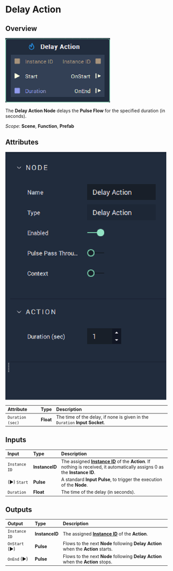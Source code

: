 # Delay Action

## Overview

![The Delay Action Node.](../../.gitbook/assets/node-delay-action-node.png)

The **Delay Action Node** delays the **Pulse Flow** for the specified duration \(in seconds\). 

*Scope*: **Scene**, **Function**, **Prefab**

## Attributes

![The Delay Action Node Attributes.](../../.gitbook/assets/node-delay-action-attr.png)

| Attribute | Type | Description |
| :--- | :--- | :--- |
| `Duration (sec)` | **Float** | The time of the delay, if none is given in the `Duration` **Input Socket**. |


## Inputs

| Input | Type | Description |
| :--- | :--- | :--- |
| `Instance ID` | **InstanceID** | The assigned [**Instance ID**](README.md#instance-id) of the **Action**. If nothing is received, it automatically assigns 0 as the **Instance ID**.  |
| \(►\) `Start` | **Pulse** | A standard **Input Pulse**, to trigger the execution of the **Node**. |
| `Duration` | **Float** | The time of the delay \(in seconds\). |

## Outputs

| Output | Type | Description |
| :--- | :--- | :--- |
| `Instance ID` | **InstanceID** | The assigned [**Instance ID**](README.md#instance-id) of the **Action**. |
| `OnStart` \(►\) | **Pulse** | Flows to the next **Node** following **Delay Action** when the **Action** starts. |
| `OnEnd` \(►\) | **Pulse** | Flows to the next **Node** following **Delay Action** when the **Action** stops. |

